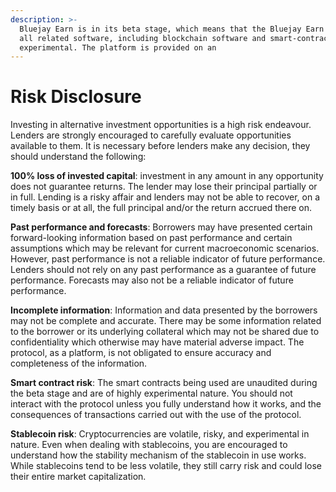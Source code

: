 ```yaml
---
description: >-
  Bluejay Earn is in its beta stage, which means that the Bluejay Earn App, and
  all related software, including blockchain software and smart-contracts, are
  experimental. The platform is provided on an
---
```


# Risk Disclosure

Investing in alternative investment opportunities is a high risk endeavour. Lenders are strongly encouraged to carefully evaluate opportunities available to them. It is necessary before lenders make any decision, they should understand the following:

**100% loss of invested capital**: investment in any amount in any opportunity does not guarantee returns. The lender may lose their principal partially or in full. Lending is a risky affair and lenders may not be able to recover, on a timely basis or at all, the full principal and/or the return accrued there on.

**Past performance and forecasts**: Borrowers may have presented certain forward-looking information based on past performance and certain assumptions which may be relevant for current macroeconomic scenarios. However, past performance is not a reliable indicator of future performance. Lenders should not rely on any past performance as a guarantee of future performance. Forecasts may also not be a reliable indicator of future performance.

**Incomplete information**: Information and data presented by the borrowers may not be complete and accurate. There may be some information related to the borrower or its underlying collateral which may not be shared due to confidentiality which otherwise may have material adverse impact. The protocol, as a platform, is not obligated to ensure accuracy and completeness of the information.

**Smart contract risk**: The smart contracts being used are unaudited during the beta stage and are of highly experimental nature. You should not interact with the protocol unless you fully understand how it works, and the consequences of transactions carried out with the use of the protocol.

**Stablecoin risk**: Cryptocurrencies are volatile, risky, and experimental in nature. Even when dealing with stablecoins, you are encouraged to understand how the stability mechanism of the stablecoin in use works. While stablecoins tend to be less volatile, they still carry risk and could lose their entire market capitalization.
